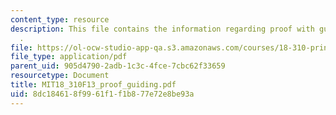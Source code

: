 ```yaml
---
content_type: resource
description: This file contains the information regarding proof with guiding text
  .
file: https://ol-ocw-studio-app-qa.s3.amazonaws.com/courses/18-310-principles-of-discrete-applied-mathematics-fall-2013/8dc184618f9961f1f1b877e72e8be93a_MIT18_310F13_proof_guiding.pdf
file_type: application/pdf
parent_uid: 905d4790-2adb-1c3c-4fce-7cbc62f33659
resourcetype: Document
title: MIT18_310F13_proof_guiding.pdf
uid: 8dc18461-8f99-61f1-f1b8-77e72e8be93a
---
```

